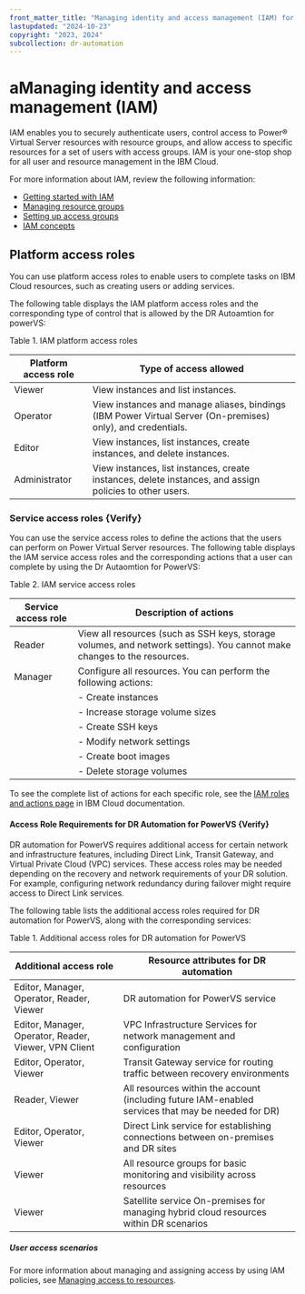 ```yaml
---
front_matter_title: "Managing identity and access management (IAM) for IBM DR Autoamtion for PowerVS"
lastupdated: "2024-10-23"
copyright: "2023, 2024"
subcollection: dr-automation
---
```

# aManaging identity and access management (IAM)

IAM enables you to securely authenticate users, control access to Power® Virtual Server resources with resource groups, and allow access to specific resources for a set of users with access groups. IAM is your one-stop shop for all user and resource management in the IBM Cloud.

For more information about IAM, review the following information:

- [Getting started with IAM](https://cloud.ibm.com/docs/account?topic=account-access-getstarted)
- [Managing resource groups](https://cloud.ibm.com/docs/account?topic=account-rgs)
- [Setting up access groups](https://cloud.ibm.com/docs/account?topic=account-groups&interface=ui)
- [IAM concepts](https://cloud.ibm.com/docs/account?topic=account-iamoverview)

## Platform access roles

You can use platform access roles to enable users to complete tasks on IBM Cloud resources, such as creating users or adding services.

The following table displays the IAM platform access roles and the corresponding type of control that is allowed by the DR Autoamtion for powerVS:

Table 1. IAM platform access roles

| Platform access role | Type of access allowed                                                                                   |
|----------------------|----------------------------------------------------------------------------------------------------------|
| Viewer               | View instances and list instances.                                                                       |
| Operator             | View instances and manage aliases, bindings (IBM Power Virtual Server (On-premises) only), and credentials. |
| Editor               | View instances, list instances, create instances, and delete instances.                                  |
| Administrator        | View instances, list instances, create instances, delete instances, and assign policies to other users.   |

### Service access roles {Verify}

You can use the service access roles to define the actions that the users can perform on Power Virtual Server resources. The following table displays the IAM service access roles and the corresponding actions that a user can complete by using the Dr Autaomtion for PowerVS:

Table 2. IAM service access roles

| Service access role | Description of actions                                                                                                                  |
|---------------------|-----------------------------------------------------------------------------------------------------------------------------------------|
| Reader              | View all resources (such as SSH keys, storage volumes, and network settings). You cannot make changes to the resources.                |
| Manager             | Configure all resources. You can perform the following actions:                                   |
|                     | - Create instances                                                                                                                      |
|                     | - Increase storage volume sizes                                                                                                         |
|                     | - Create SSH keys                                                                                                                       |
|                     | - Modify network settings                                                                                                               |
|                     | - Create boot images                                                                                                                    |
|                     | - Delete storage volumes |

To see the complete list of actions for each specific role, see the [IAM roles and actions page](https://cloud.ibm.com/docs/account?topic=account-iam-service-roles-actions#power-iaas-roles) in IBM Cloud documentation.

#### Access Role Requirements for DR Automation for PowerVS {Verify}

DR automation for PowerVS requires additional access for certain network and infrastructure features, including Direct Link, Transit Gateway, and Virtual Private Cloud (VPC) services. These access roles may be needed depending on the recovery and network requirements of your DR solution. For example, configuring network redundancy during failover might require access to Direct Link services.

The following table lists the additional access roles required for DR automation for PowerVS, along with the corresponding services:

Table 1. Additional access roles for DR automation for PowerVS

| Additional access role                     | Resource attributes for DR automation                                                                           |
|--------------------------------------------|------------------------------------------------------------------------------------------------------------------|
| Editor, Manager, Operator, Reader, Viewer  | DR automation for PowerVS service                                                                               |
| Editor, Manager, Operator, Reader, Viewer, VPN Client | VPC Infrastructure Services for network management and configuration                                 |
| Editor, Operator, Viewer                   | Transit Gateway service for routing traffic between recovery environments                                        |
| Reader, Viewer                             | All resources within the account (including future IAM-enabled services that may be needed for DR)              |
| Editor, Operator, Viewer                   | Direct Link service for establishing connections between on-premises and DR sites                               |
| Viewer                                     | All resource groups for basic monitoring and visibility across resources                                        |
| Viewer                                     | Satellite service On-premises for managing hybrid cloud resources within DR scenarios                           |

##### User access scenarios

For more information about managing and assigning access by using IAM policies, see [Managing access to resources](https://cloud.ibm.com/docs/account?topic=account-iamusermanpol).

